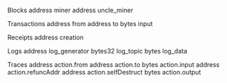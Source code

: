 Blocks
address miner
address uncle_miner

Transactions
address from
address to
bytes input

Receipts
address creation

Logs
address log_generator
bytes32 log_topic
bytes log_data

Traces
address action.from
address action.to
bytes action.input
address action.refuncAddr
address action.selfDestruct
bytes action.output
